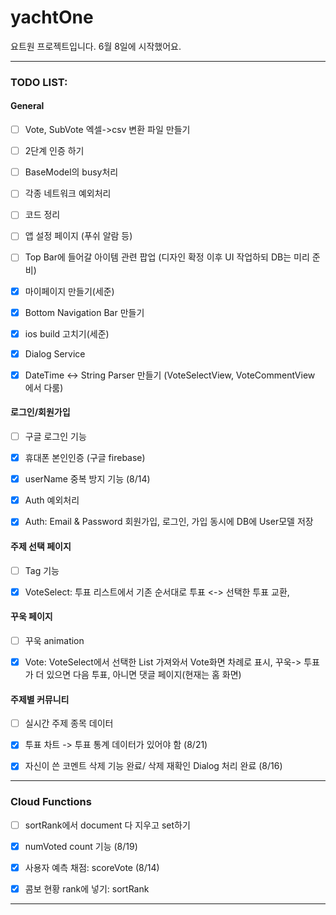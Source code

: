 # yachtOne

요트원 프로젝트입니다. 6월 8일에 시작했어요.

---

### TODO LIST:

#### General

- [ ] Vote, SubVote 엑셀->csv 변환 파일 만들기
- [ ] 2단계 인증 하기
- [ ] BaseModel의 busy처리
- [ ] 각종 네트워크 예외처리
- [ ] 코드 정리
- [ ] 앱 설정 페이지 (푸쉬 알람 등)
- [ ] Top Bar에 들어갈 아이템 관련 팝업 (디자인 확정 이후 UI 작업하되 DB는 미리 준비)
  

- [x] 마이페이지 만들기(세준)
- [x] Bottom Navigation Bar 만들기
- [x] ios build 고치기(세준)
- [x] Dialog Service
- [x] DateTime <-> String Parser 만들기 (VoteSelectView, VoteCommentView 에서 다룸)

#### 로그인/회원가입

- [ ] 구글 로그인 기능

- [x] 휴대폰 본인인증 (구글 firebase)
- [x] userName 중복 방지 기능 (8/14)
- [x] Auth 예외처리
- [x] Auth: Email & Password 회원가입, 로그인, 가입 동시에 DB에 User모델 저장

#### 주제 선택 페이지

- [ ] Tag 기능

- [x] VoteSelect: 투표 리스트에서 기존 순서대로 투표 <-> 선택한 투표 교환,

#### 꾸욱 페이지

- [ ] 꾸욱 animation

- [x] Vote: VoteSelect에서 선택한 List 가져와서 Vote화면 차례로 표시, 꾸욱-> 투표가 더 있으면 다음 투표, 아니면 댓글 페이지(현재는 홈 화면)

#### 주제별 커뮤니티

- [ ] 실시간 주제 종목 데이터

- [x] 투표 차트 -> 투표 통계 데이터가 있어야 함 (8/21)
- [x] 자신이 쓴 코멘트 삭제 기능 완료/ 삭제 재확인 Dialog 처리 완료 (8/16)

---

### Cloud Functions

- [ ] sortRank에서 document 다 지우고 set하기

- [x] numVoted count 기능 (8/19)
- [x] 사용자 예측 채점: scoreVote (8/14)
- [x] 콤보 현황 rank에 넣기: sortRank

---

